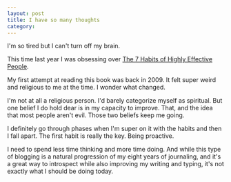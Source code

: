 ```yaml
---
layout: post
title: I have so many thoughts
category:
---
```

I'm so tired but I can't turn off my brain.

This time last year I was obsessing over [The 7 Habits of Highly Effective People](http://www.amazon.com/Habits-Highly-Effective-People-Anniversary-ebook/dp/B00GOZV3TM/ref=sr_1_1?ie=UTF8&qid=1413354191&sr=8-1&keywords=7+habits+of+highly+effective+people).

My first attempt at reading this book was back in 2009. It felt super weird and religious to me at the time. I wonder what changed.

I'm not at all a religious person. I'd barely categorize myself as spiritual. But one belief I do hold dear is in my capacity to improve. That, and the idea that most people aren't evil. Those two beliefs keep me going.

I definitely go through phases when I'm super on it with the habits and then I fall apart. The first habit is really the key. Being proactive. 

I need to spend less time thinking and more time doing. And while this type of blogging is a natural progression of my eight years of journaling, and it's a great way to introspect while also improving my writing and typing, it's not exactly what I should be doing today.